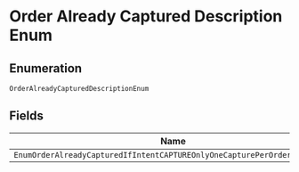 
# Order Already Captured Description Enum

## Enumeration

`OrderAlreadyCapturedDescriptionEnum`

## Fields

| Name |
|  --- |
| `EnumOrderAlreadyCapturedIfIntentCAPTUREOnlyOneCapturePerOrderIsAllowed` |

